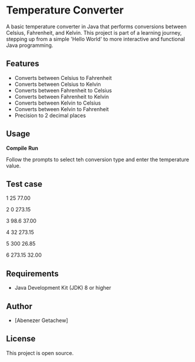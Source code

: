 # Temperature Converter
A basic temperature converter in Java that performs conversions between Celsius, Fahrenheit, and Kelvin.
This project is part of a learning journey, stepping up from a simple 'Hello World' to more interactive and functional Java programming.

## Features
- Converts between Celsius to Fahrenheit
- Converts between Celsius to Kelvin
- Converts between Fahrenheit to Celsius
- Converts between Fahrenheit to Kelvin
- Converts between Kelvin to Celsius
- Converts between Kelvin to Fahrenheit
- Precision to 2 decimal places

## Usage
**Compile**
**Run**

Follow the prompts to select teh conversion type and enter the temperature value. 

## Test case
1 25
77.00

2 0
273.15

3 98.6
37.00

4 32
273.15

5 300
26.85

6 273.15
32.00


## Requirements

- Java Development Kit (JDK) 8 or higher

## Author

- [Abenezer Getachew]

## License

This project is open source.
